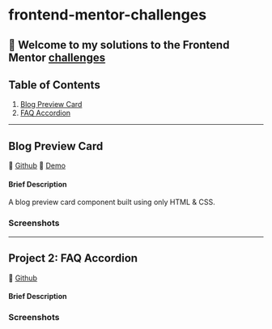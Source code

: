 # frontend-mentor-challenges

👋 Welcome to my solutions to the Frontend Mentor [challenges](https://www.frontendmentor.io/challenges)
---------------------------------------------------------------------------------
## Table of Contents

1. [Blog Preview Card](#blog-preview-card)
2. [FAQ Accordion](#faq-accordion)

---------------------------------------------------------------------------------

## Blog Preview Card <a name="blog-preview-card"></a>

👾 [Github](https://github.com/UnionPAC/blog-preview-card)
🔗 [Demo](https://unionpac.github.io/blog-preview-card/)

#### Brief Description
A blog preview card component built using only HTML & CSS.

### Screenshots

---------------------------------------------------------------------------------
## Project 2: FAQ Accordion <a name="faq-accordion"></a>

👾 [Github](https://github.com/UnionPAC/faq-accordion)

#### Brief Description

### Screenshots



